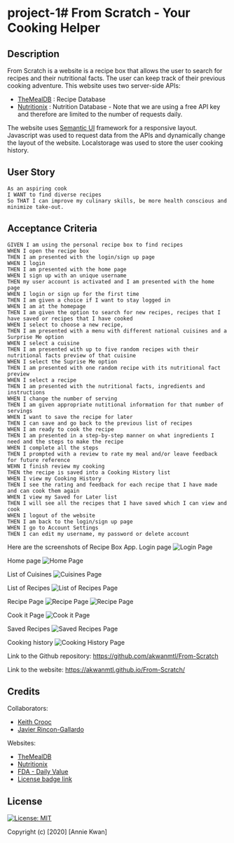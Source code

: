 # project-1# From Scratch - Your Cooking Helper

## Description
From Scratch is a website is a recipe box that allows the user to search for recipes and their nutritional facts. The user can keep track of their previous cooking adventure. This website uses two server-side APIs:
* [TheMealDB](https://www.themealdb.com/api.php) : Recipe Database 
* [Nutritionix](https://www.nutritionix.com/business/api) : Nutrition Database - Note that we are using a free API key and therefore are limited to the number of requests daily.

The website uses [Semantic UI](https://semantic-ui.com/) framework for a responsive layout. Javascript was used to request data from the APIs and dynamically change the layout of the website. Localstorage was used to store the user cooking history.


## User Story
```
As an aspiring cook 
I WANT to find diverse recipes
So THAT I can improve my culinary skills, be more health conscious and minimize take-out.
```

## Acceptance Criteria
```
GIVEN I am using the personal recipe box to find recipes
WHEN I open the recipe box
THEN I am presented with the login/sign up page
WHEN I login 
THEN I am presented with the home page
WHEN I sign up with an unique username
THEN my user account is activated and I am presented with the home page
WHEN I login or sign up for the first time
THEN I am given a choice if I want to stay logged in
WHEN I am at the homepage
THEN I am given the option to search for new recipes, recipes that I have saved or recipes that I have cooked
WHEN I select to choose a new recipe,
THEN I am presented with a menu with different national cuisines and a Surprise Me option
WHEN I select a cuisine
THEN I am presented with up to five random recipes with their nutritional facts preview of that cuisine 
WHEN I select the Suprise Me option
THEN I am presented with one random recipe with its nutritional fact preview
WHEN I select a recipe
THEN I am presented with the nutritional facts, ingredients and instructions
WHEN I change the number of serving
THEN I am given appropriate nutitional information for that number of servings
WHEN I want to save the recipe for later
THEN I can save and go back to the previous list of recipes
WHEN I am ready to cook the recipe
THEN I am presented in a step-by-step manner on what ingredients I need and the steps to make the recipe
WHEN I complete all the steps
THEN I prompted with a review to rate my meal and/or leave feedback for future reference
WEHN I finish review my cooking
THEN the recipe is saved into a Cooking History list
WHEN I view my Cooking History
THEN I see the rating and feedback for each recipe that I have made and can cook them again
WHEN I view my Saved for Later list
THEN I will see all the recipes that I have saved which I can view and cook
WHEN I logout of the website
THEN I am back to the login/sign up page
WHEN I go to Account Settings
THEN I can edit my username, my password or delete account
```

Here are the screenshots of Recipe Box App.
Login page
![Login Page](./assets/images/login.png) 

Home page
![Home Page](./assets/images/home.png) 

List of Cuisines
![Cuisines Page](./assets/images/cuisines2.PNG) 

List of Recipes
![List of Recipes Page](./assets/images/pickrecipe.PNG) 

Recipe Page
![Recipe Page](./assets/images/recipe1.PNG) 
![Recipe Page](./assets/images/recipe2.PNG)

Cook it Page
![Cook it Page](./assets/images/cookit.png) 

Saved Recipes
![Saved Recipes Page](./assets/images/saved.png) 

Cooking history
![Cooking History Page](./assets/images/cookinghistory.png) 


Link to the Github repository: https://github.com/akwanmtl/From-Scratch

Link to the website: https://akwanmtl.github.io/From-Scratch/

## Credits

Collaborators:
* [Keith Crooc](https://github.com/keithyyy)
* [Javier Rincon-Gallardo](https://github.com/jrincongr)

Websites:
* [TheMealDB](https://www.themealdb.com/api.php) 
* [Nutritionix](https://www.nutritionix.com/business/api)
* [FDA - Daily Value](https://www.fda.gov/media/135301/download)
* [License badge link](https://gist.github.com/lukas-h/2a5d00690736b4c3a7ba)

## License

[![License: MIT](https://img.shields.io/badge/License-MIT-yellow.svg)](https://opensource.org/licenses/MIT)

Copyright (c) [2020] [Annie Kwan]
